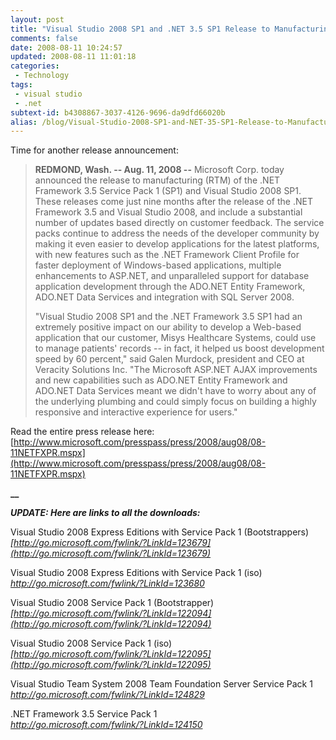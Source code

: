 ```yaml
---
layout: post
title: "Visual Studio 2008 SP1 and .NET 3.5 SP1 Release to Manufacturing"
comments: false
date: 2008-08-11 10:24:57
updated: 2008-08-11 11:01:18
categories:
 - Technology
tags:
 - visual studio
 - .net
subtext-id: b4308867-3037-4126-9696-da9dfd66020b
alias: /blog/Visual-Studio-2008-SP1-and-NET-35-SP1-Release-to-Manufacturing.aspx
---
```



Time for another release announcement:

> **REDMOND, Wash. -- Aug. 11, 2008 --** Microsoft Corp. today announced the release to manufacturing (RTM) of the .NET Framework 3.5 Service Pack 1 (SP1) and Visual Studio 2008 SP1. These releases come just nine months after the release of the .NET Framework 3.5 and Visual Studio 2008, and include a substantial number of updates based directly on customer feedback. The service packs continue to address the needs of the developer community by making it even easier to develop applications for the latest platforms, with new features such as the .NET Framework Client Profile for faster deployment of Windows-based applications, multiple enhancements to ASP.NET, and unparalleled support for database application development through the ADO.NET Entity Framework, ADO.NET Data Services and integration with SQL Server 2008.
> 
> "Visual Studio 2008 SP1 and the .NET Framework 3.5 SP1 had an extremely positive impact on our ability to develop a Web-based application that our customer, Misys Healthcare Systems, could use to manage patients' records -- in fact, it helped us boost development speed by 60 percent," said Galen Murdock, president and CEO at Veracity Solutions Inc. "The Microsoft ASP.NET AJAX improvements and new capabilities such as ADO.NET Entity Framework and ADO.NET Data Services meant we didn't have to worry about any of the underlying plumbing and could simply focus on building a highly responsive and interactive experience for users."

Read the entire press release here:   
[http://www.microsoft.com/presspass/press/2008/aug08/08-11NETFXPR.mspx](http://www.microsoft.com/presspass/press/2008/aug08/08-11NETFXPR.mspx)

**__**

**_UPDATE: Here are links to all the downloads:_**

Visual Studio 2008 Express Editions with Service Pack 1 (Bootstrappers)   
_[http://go.microsoft.com/fwlink/?LinkId=123679](http://go.microsoft.com/fwlink/?LinkId=123679)_

Visual Studio 2008 Express Editions with Service Pack 1 (iso)   
_[http://go.microsoft.com/fwlink/?LinkId=123680 ](http://go.microsoft.com/fwlink/?LinkId=123680)_

Visual Studio 2008 Service Pack 1 (Bootstrapper)   
_[http://go.microsoft.com/fwlink/?LinkId=122094](http://go.microsoft.com/fwlink/?LinkId=122094)_

Visual Studio 2008 Service Pack 1 (iso)   
_[http://go.microsoft.com/fwlink/?LinkId=122095](http://go.microsoft.com/fwlink/?LinkId=122095)_

Visual Studio Team System 2008 Team Foundation Server Service Pack 1   
_[http://go.microsoft.com/fwlink/?LinkId=124829 ](http://go.microsoft.com/fwlink/?LinkId=124829)_

.NET Framework 3.5 Service Pack 1   
_[http://go.microsoft.com/fwlink/?LinkId=124150 ](http://go.microsoft.com/fwlink/?LinkId=124150)_
